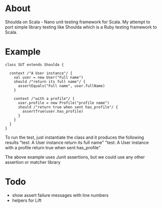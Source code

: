 About
=====

Shoulda on Scala - Nano unit testing framework for Scala. My attempt to port simple library testing like Shoulda which is a Ruby testing framework to Scala. 

Example
=======

    class SUT extends Shoulda {
  
      context /"A User instance"/ {
        val user = new User("Full name")
        should /"return its full name"/ {
          assertEquals("Full name", user.fullName)
        }
    
        context /"with a profile"/ {
          user.profile = new Profile("profile name")      
          should /"return true when sent has_profile"/ {
            assertTrue(user.has_profile)
          } 
        }  
      }
    }

To run the test, just instantiate the class and it produces the following results
"test: A User instance return its full name"
"test: A User instance with a profile return true when sent has_profile"

The above example uses Junit assertions, but we could use any other assertion or matcher library

Todo
====

* show assert failure messages with line numbers
* helpers for Lift
